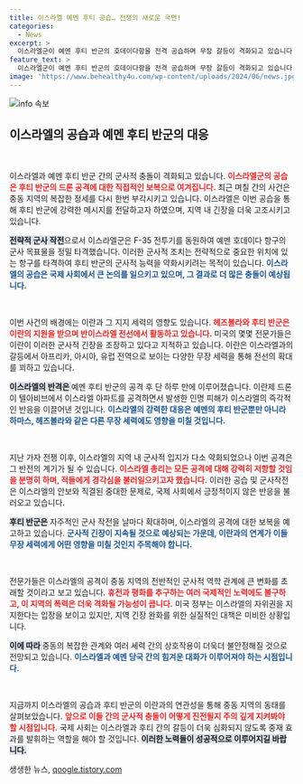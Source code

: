 ```yaml
---
title: 이스라엘 예멘 후티 공습… 전쟁의 새로운 국면!
categories:
  - News
excerpt: >
  이스라엘군이 예멘 후티 반군의 호데이다항을 전격 공습하며 무장 갈등이 격화되고 있습니다. 이스라엘의 보복 공격은 텔아비브에서 일어난 드론 공격에 대한 것이며, 양국 간의 긴장이 다시 고조되고 있는 상황입니다. 국제 사회의 우려가 커지며, 후티 반군은 이스라엘에 대한 공격을 계속할 것이라고 경고했습니다.
feature_text: >
  이스라엘군이 예멘 후티 반군의 호데이다항을 전격 공습하며 무장 갈등이 격화되고 있습니다. 이스라엘의 보복 공격은 텔아비브에서 일어난 드론 공격에 대한 것이며, 양국 간의 긴장이 다시 고조되고 있는 상황입니다. 국제 사회의 우려가 커지며, 후티 반군은 이스라엘에 대한 공격을 계속할 것이라고 경고했습니다.
image: 'https://www.behealthy4u.com/wp-content/uploads/2024/06/news.jpg'
---
```


<p><img src="https://www.behealthy4u.com/wp-content/uploads/2024/06/news.jpg" alt="info 속보" /></p>

<h2 data-ke-size="size26">이스라엘의 공습과 예멘 후티 반군의 대응</h2>

<p data-ke-size="size16">&nbsp;</p>

<p>이스라엘과 예멘 후티 반군 간의 군사적 충돌이 격화되고 있습니다. <b><span style="color: #ee2323;">이스라엘군의 공습은 후티 반군의 드론 공격에 대한 직접적인 보복으로 여겨집니다.</span></b> 최근 며칠 간의 사건은 중동 지역의 복잡한 정세를 다시 한번 부각시키고 있습니다. 이스라엘은 이번 공습을 통해 후티 반군에 강력한 메시지를 전달하고자 하였으며, 지역 내 긴장을 더욱 고조시키고 있습니다.</p>

<p><b><span style="background-color: #21538527;">전략적 군사 작전</span></b>으로서 이스라엘군은 F-35 전투기를 동원하여 예멘 호데이다 항구의 군사 목표물을 정밀 타격했습니다. 이러한 군사적 조치는 전략적으로 중요한 위치에 있는 항구를 타격하여 후티 반군의 군사적 능력을 약화시키려는 목적이 있습니다. <b><span style="color: #1a5490;">이스라엘의 공습은 국제 사회에서 큰 논의를 일으키고 있으며, 그 결과로 더 많은 충돌이 예상됩니다.</span></b></p>

<p data-ke-size="size16">&nbsp;</p>

<p>이번 사건의 배경에는 이란과 그 지지 세력의 영향도 있습니다. <b><span style="color: #ee2323;">헤즈볼라와 후티 반군은 이란의 지원을 받으며 반이스라엘 전선에서 활동하고 있습니다.</span></b> 미국의 몇몇 전문가들은 이란이 이러한 군사적 긴장을 조장하고 있다고 지적하고 있습니다. 이란은 이스라엘과의 갈등에서 아프리카, 아시아, 유럽 전역으로 보이는 다양한 무장 세력을 통해 전선의 확대를 꾀하고 있습니다.</p>

<p><b><span style="background-color: #21538527;">이스라엘의 반격은 </span></b>예멘 후티 반군의 공격 후 단 하루 만에 이루어졌습니다. 이란제 드론이 텔아비브에서 이스라엘 아파트를 공격하면서 발생한 인명 피해가 이스라엘의 즉각적인 반응을 이끌어낸 것입니다. <b><span style="color: #1a5490;">이스라엘의 강력한 대응은 예멘의 후티 반군뿐만 아니라 하마스, 헤즈볼라와 같은 다른 무장 세력에도 영향을 미칠 것입니다.</span></b></p>

<p data-ke-size="size16">&nbsp;</p>

<p>지난 가자 전쟁 이후, 이스라엘의 지역 내 군사적 입지가 다소 약화되었으나 이번 공격은 그 반전의 계기가 될 수 있습니다. <b><span style="color: #ee2323;">이스라엘 총리는 모든 공격에 대해 강력히 저항할 것임을 분명히 하며, 적들에게 경각심을 불러일으키고자 했습니다.</span></b> 이러한 공습 및 군사작전은 이스라엘의 안보와 직결된 중대한 문제로, 국제 사회에서 긍정적이지 않은 반응을 불러오고 있습니다.</p>

<p><b><span style="background-color: #21538527;">후티 반군은</span></b> 자주적인 군사 작전을 날마다 확대하며, 이스라엘의 공격에 대한 보복을 예고하고 있습니다. <b><span style="color: #1a5490;">군사적 긴장이 지속될 것으로 예상되는 가운데, 이란과의 연계가 이들 무장 세력에게 어떤 영향을 미칠 것인지 주목해야 합니다.</span></b></p>

<p data-ke-size="size16">&nbsp;</p>

<p>전문가들은 이스라엘의 공격이 중동 지역의 전반적인 군사적 역학 관계에 큰 변화를 초래할 것이라고 보고 있습니다. <b><span style="color: #ee2323;">휴전과 평화를 추구하는 여러 국제적인 노력에도 불구하고, 이 지역의 폭력은 더욱 격화될 가능성이 큽니다.</span></b> 미국 정부는 이스라엘의 자위권을 지지한다는 입장을 보이고 있지만, 지역 긴장 완화를 위한 실질적인 대책은 미비한 상황입니다.</p>

<p><b><span style="background-color: #21538527;">이에 따라 </span></b>중동의 복잡한 관계와 여러 세력 간의 상호작용이 더욱더 불안정해질 것으로 전망되고 있습니다. <b><span style="color: #1a5490;">이스라엘과 예멘 당국 간의 힘겨운 대화가 이루어져야 하는 시점입니다.</span></b></p>

<p data-ke-size="size16">&nbsp;</p>

<p>지금까지 이스라엘의 공습과 후티 반군의 이란과의 연관성을 통해 중동 지역의 동태를 살펴보았습니다. <b><span style="color: #ee2323;">앞으로 이들 간의 군사적 충돌이 어떻게 진전될지 주의 깊게 지켜봐야 할 시점입니다.</span></b> 국제 사회는 이스라엘과 후티 간의 갈등이 더욱 심화되지 않도록 중재 효과를 발휘하는 역할을 해야 할 것입니다. <b><span style="background-color: #21538527;">이러한 노력들이 성공적으로 이루어지길 바랍니다.</span></b></p>
생생한 뉴스, <a href="https://qoogle.tistory.com" rel="dofollow">qoogle.tistory.com</a>


